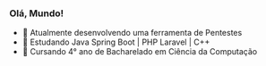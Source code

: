 ### Olá, Mundo!

- 🔭 Atualmente desenvolvendo uma ferramenta de Pentestes
- 🌱 Estudando Java Spring Boot | PHP Laravel | C++
- 📖 Cursando 4° ano de Bacharelado em Ciência da Computação


